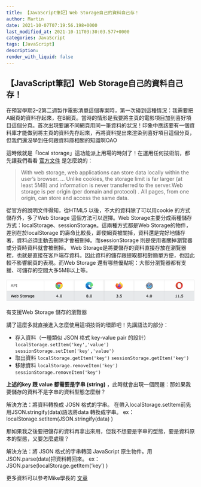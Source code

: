 ```yaml
---
title: 【JavaScript筆記】Web Storage自己的資料自己存！
author: Martin
date: 2021-10-07T07:19:56.198+0000
last_modified_at: 2021-10-11T03:30:03.577+0000
categories: JavaScript
tags: [JavaScript]
description: 
render_with_liquid: false
---
```


## 【JavaScript筆記】Web Storage自己的資料自己存！

在預習學期2–2第二週製作電影清單這個專案時，第一次碰到這種情況：我需要把A網頁的資料存起來，在B網頁。當時的情形是我要將主頁的電影項目加到喜好項目這個分頁。首次出現要讓不同網頁用同一筆資料的狀況！印象中應該要有一個資料庫才能做到將主頁的資料先存起來，再將資料提出來渲染到喜好項目這個分頁，但我們還沒學到任何跟資料庫相關的知識啊OAO

這時候就是「local storage」這功能派上用場的時刻了！在運用任何技術前，都先讓我們看看 [官方文件](https://www.w3schools.com/htmL/html5_webstorage.asp) 是怎麼說的：


> With web storage, web applications can store data locally within the user’s browser\. … Unlike cookies, the storage limit is far larger \(at least 5MB\) and information is never transferred to the server\.Web storage is per origin \(per domain and protocol\) \. All pages, from one origin, can store and access the same data\. 





從官方的說明文件得知，從HTML5 以後，不大的資料除了可以用cookie 的方式儲存外，多了Web Storage 這個方法可以選擇。Web Storage主要分成兩種儲存方式：localStorage、sessionStorage。這兩種方式都是Web Storage的物件，差別在於localStorage 的壽命比較長，即使網頁被關掉，資料還是完好地儲存著，資料必須主動去刪除才會被刪掉。而sessionStorage 則是使用者關掉瀏覽器或分頁時資料就會被刪掉。
Web Storage是將要儲存的資料直接存放在瀏覽器裡，也就是直接在客戶端存資料。因此資料的儲存跟提取都相對簡單方便，也因此較不影響網頁的表現。而Web Storage 還有哪些優點呢：大部分瀏覽器都有支援、可儲存的空間大多5MB以上等。


![有支援Web Storage 儲存的瀏覽器](/assets/c422fa21262/1*i0IHNVF4vCDsUIwSJOXJGQ.png)

有支援Web Storage 儲存的瀏覽器

講了這麼多就直接進入怎麼使用這項技術的環節吧！先講語法的部分：
- 存入資料（一種類似 JSON 格式 key\-value pair 的設計）
`localStorage.setItem('key','value') sessionStorage.setItem('key','value')`
- 取出資料 
`localStorage.getItem('key')` 
`sessionStorage.getItem('key')`
- 移除資料 
`localStorage.removeItem('key')` 
`sessionStorage.removeItem('key')`


**上述的key 跟 value 都需要是字串 \(string\)** ，此時就會出現一個問題：那如果我要儲存的資料不是字串的資料型態怎麼辦？

解決方法：將資料轉換成 JOSN 格式的字串。
在帶入localStorage\.setItem前先用JSON\.stringify\(data\)語法將data 轉換成字串。 
ex：localStorage\.setItem\(JSON\.stringify\(data\) \)

那如果我之後要把儲存的資料再拿出來用，但我不想要是字串的型態，要是資料原本的型態，又要怎麼處理？

解決方法：將 JSON 格式的字串轉回 JavaScript 原生物件。用JSON\.parse\(data\)把資料轉回來。 
ex：JSON\.parse\(localStorage\.getItem\(‘key’\) \)

更多資料可以參考Mike學長的 [文章](https://medium.com/麥克的半路出家筆記/javascript-localstorage-的使用-e0da6f402453)




